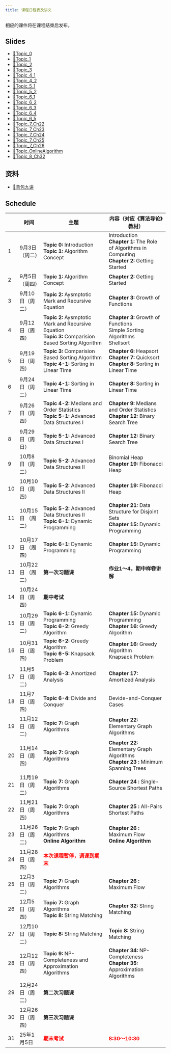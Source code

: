```yaml
---
title: 课程日程表及讲义
---
```


相应的课件将在课程结束后发布。

## Slides

- [🔗Topic_0](/slides/Algorithm2024_Topic_0.pdf)
- [🔗Topic_1](/slides/Algorithm2024_Topic_1.pdf)
- [🔗Topic_2](/slides/Algorithm2024_Topic_2.pdf)
- [🔗Topic_3](/slides/Algorithm2024_Topic_3.pdf)
- [🔗Topic_4_1](/slides/Algorithm2024_Topic_4_1(Ch8).pdf)
- [🔗Topic_4_2](/slides/Algorithm2024_Topic_4_2(Ch9).pdf)
- [🔗Topic_5_1](/slides/Algorithm2024_Topic_5_1.pdf)
- [🔗Topic_5_2](/slides/Algorithm2024_Topic_5_2.pdf)
- [🔗Topic_6_1](/slides/Algorithm2024_Topic_6_1.pdf)
- [🔗Topic_6_2](/slides/Algorithm2024_Topic_6_2.pdf)
- [🔗Topic_6_3](/slides/Algorithm2024_Topic_6_3.pdf)
- [🔗Topic_6_4](/slides/Algorithm2024_Topic_6_4.pdf)
- [🔗Topic_6_5](/slides/Algorithm2024_Topic_6_5(01KnapsackProblem).pdf)
- [🔗Topic_7_Ch22](/slides/Algorithm2024_Topic_7_Ch22.pdf)
- [🔗Topic_7_Ch23](/slides/Algorithm2024_Topic_7_Ch23.pdf)
- [🔗Topic_7_Ch24](/slides/Algorithm2024_Topic_7_Ch24.pdf)
- [🔗Topic_7_Ch25](/slides/Algorithm2024_Topic_7_Ch25.pdf)
- [🔗Topic_7_Ch26](/slides/Algorithm2024_Topic_7_Ch26.pdf) 
- [🔗Topic_OnlineAlgorithm](/slides/Algorithm2024_Topic_OnlineAlgorithm.pdf) 
- [🔗Topic_8_Ch32](/slides/Algorithm2024_Topic_8_Ch32.pdf) 

## 资料

- [🔗背包九讲](/slides/背包九讲.pdf)

## Schedule

|      | 时间              | 主题                                                         | 内容（对应《算法导论》教材）                                 |
| ---- | ----------------- | ------------------------------------------------------------ | ------------------------------------------------------------ |
| 1    | 9月3日（周二）    | **Topic 0:**  Introduction<br />**Topic 1:**  Algorithm Concept | Introduction<br />**Chapter 1:**  The Role of Algorithms in Computing<br />**Chapter 2:**  Getting Started |
| 2    | 9月5日（周四）    | **Topic 1:**  Algorithm Concept                              | **Chapter 2:**  Getting Started                              |
| 3    | 9月10日（周二）   | **Topic 2:**  Aysmptotic Mark and Recursive Equation         | **Chapter 3:**  Growth of Functions                          |
| 4    | 9月12日（周四）   | **Topic 2:**  Aysmptotic Mark and Recursive Equation<br />**Topic 3:**  Comparision Based Sorting Algorithm | **Chapter 3:**  Growth of Functions<br />Simple Sorting Algorithms<br />Shellsort |
| 5    | 9月19日（周四）   | **Topic 3:**  Comparision Based Sorting Algorithm<br />**Topic 4-1:**  Sorting in Linear Time | **Chapter 6:** Heapsort<br/>**Chapter 7:** Quicksort<br />**Chapter 8:** Sorting in Linear Time |
| 6    | 9月24日（周二）   | **Topic 4-1:**  Sorting in Linear Time                       | **Chapter 8:** Sorting in Linear Time                        |
| 7    | 9月26日（周四）   | **Topic 4-2:**  Medians and Order Statistics<br />**Topic 5-1:**   Advanced Data Structures I | **Chapter 9:** Medians and Order Statistics<br />**Chapter 12:**  Binary Search Tree |
| 8    | 9月29日（周日）   | **Topic 5-1:**  Advanced Data Structures I                   | **Chapter 12:**  Binary Search Tree                          |
| 9    | 10月8日（周二）   | **Topic 5-2:**  Advanced Data Structures II                  | Binomial Heap<br />**Chapter 19:** Fibonacci Heap            |
| 10   | 10月10日（周四）  | **Topic 5-2:**  Advanced Data Structures II                  | **Chapter 19:** Fibonacci Heap                               |
| 11   | 10月15日 （周二） | **Topic 5-2:**  Advanced Data Structures II<br />**Topic 6-1:**  Dynamic Programming | **Chapter 21:** Data Structure for Disjoint Sets<br />**Chapter 15:** Dynamic Programming |
| 12   | 10月17日 （周四） | **Topic 6-1:**  Dynamic Programming                          | **Chapter 15:** Dynamic Programming                          |
| 13   | 10月22日 （周二） | **第一次习题课**                                             | **作业1～4，期中样卷讲解**                                   |
| 14   | 10月24日（周四）  | **期中考试**                                                 |                                                              |
| 15   | 10月29日（周二）  | **Topic 6-1:**  Dynamic Programming<br />**Topic 6-2:**  Greedy Algorithm | **Chapter 15:** Dynamic Programming<br />**Chapter 16:**  Greedy Algorithm |
| 16   | 10月31日（周四）  | **Topic 6-2:**  Greedy Algorithm<br />**Topic 6-5:** Knapsack Problem | **Chapter 16:**  Greedy Algorithm<br />Knapsack Problem      |
| 17   | 11月5日（周二）   | **Topic 6-3:**  Amortized Analysis                           | **Chapter 17:**  Amortized Analysis                          |
| 18   | 11月7日（周四）   | **Topic 6-4:**  Divide and Conquer                           | Devide-and-Conquer Cases                                     |
| 19   | 11月12日（周二）  | **Topic 7:** Graph Algorithms                                | **Chapter 22:**  Elementary Graph Algorithms                 |
| 20   | 11月14日（周四）  | **Topic 7:** Graph Algorithms                                | **Chapter 22:**  Elementary Graph Algorithms<br />**Chapter 23 :** Minimum Spanning Trees |
| 21   | 11月19日（周二）  | **Topic 7:** Graph Algorithms                                | **Chapter 24 :** Single-Source Shortest Paths                |
| 22   | 11月21日（周四）  | **Topic 7:** Graph Algorithms                                | **Chapter 25 :** All-Pairs Shortest Paths                    |
| 23   | 11月26日（周二）  | **Topic 7:** Graph Algorithms<br />**Online Algorithm**      | **Chapter 26 :** Maximum Flow<br />**Online Algorithm**      |
| 24   | 11月28日（周四）  | **<font color="red">本次课程暂停，调课到期末</font>**        |                                                              |
| 25   | 12月3日（周二）   | **Topic 7:** Graph Algorithms                                | **Chapter 26 :** Maximum Flow                                |
| 26   | 12月5日（周四）   | **Topic 7:** Graph Algorithms<br />**Topic 8:** String Matching | **Chapter 32:** String Matching                              |
| 27   | 12月10日（周二）  | **Topic 8:** String Matching                                 | **Topic 8:** String Matching                                 |
| 28   | 12月12日（周四）  | **Topic 9:** NP-Completeness and Approximation Algorithms    | **Chapter 34:** NP-Completeness<br />**Chapter 35:** Approximation Algorithms |
| 29   | 12月24日（周二）  | **第二次习题课**                                             |                                                              |
| 30   | 12月26日（周四）  | **第三次习题课**                                             |                                                              |
| 31   | 25年1月5日        | **<font color="red">期末考试</font>**                        | **<font color="red">8:30～10:30</font>**                     |


